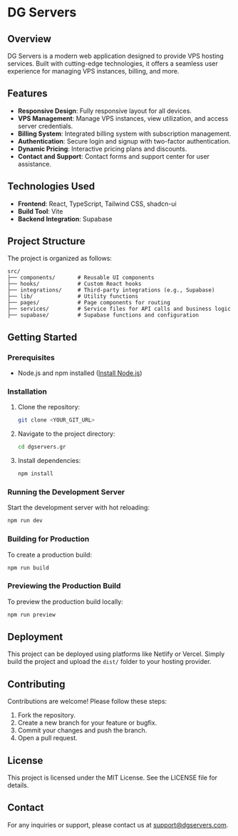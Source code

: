 # DG Servers

## Overview
DG Servers is a modern web application designed to provide VPS hosting services. Built with cutting-edge technologies, it offers a seamless user experience for managing VPS instances, billing, and more.

## Features
- **Responsive Design**: Fully responsive layout for all devices.
- **VPS Management**: Manage VPS instances, view utilization, and access server credentials.
- **Billing System**: Integrated billing system with subscription management.
- **Authentication**: Secure login and signup with two-factor authentication.
- **Dynamic Pricing**: Interactive pricing plans and discounts.
- **Contact and Support**: Contact forms and support center for user assistance.

## Technologies Used
- **Frontend**: React, TypeScript, Tailwind CSS, shadcn-ui
- **Build Tool**: Vite
- **Backend Integration**: Supabase

## Project Structure
The project is organized as follows:

```
src/
├── components/       # Reusable UI components
├── hooks/            # Custom React hooks
├── integrations/     # Third-party integrations (e.g., Supabase)
├── lib/              # Utility functions
├── pages/            # Page components for routing
├── services/         # Service files for API calls and business logic
├── supabase/         # Supabase functions and configuration
```

## Getting Started

### Prerequisites
- Node.js and npm installed ([Install Node.js](https://nodejs.org/))

### Installation
1. Clone the repository:
   ```bash
   git clone <YOUR_GIT_URL>
   ```
2. Navigate to the project directory:
   ```bash
   cd dgservers.gr
   ```
3. Install dependencies:
   ```bash
   npm install
   ```

### Running the Development Server
Start the development server with hot reloading:
```bash
npm run dev
```

### Building for Production
To create a production build:
```bash
npm run build
```

### Previewing the Production Build
To preview the production build locally:
```bash
npm run preview
```

## Deployment
This project can be deployed using platforms like Netlify or Vercel. Simply build the project and upload the `dist/` folder to your hosting provider.

## Contributing
Contributions are welcome! Please follow these steps:
1. Fork the repository.
2. Create a new branch for your feature or bugfix.
3. Commit your changes and push the branch.
4. Open a pull request.

## License
This project is licensed under the MIT License. See the LICENSE file for details.

## Contact
For any inquiries or support, please contact us at [support@dgservers.com](mailto:support@dgservers.com).
